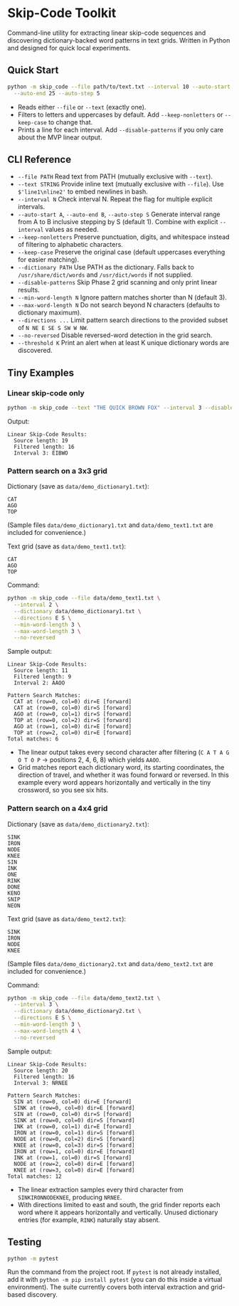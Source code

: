 # Skip-Code Toolkit

Command-line utility for extracting linear skip-code sequences and discovering
dictionary-backed word patterns in text grids. Written in Python and designed
for quick local experiments.

## Quick Start

```bash
python -m skip_code --file path/to/text.txt --interval 10 --auto-start 5 \
  --auto-end 25 --auto-step 5
```

- Reads either `--file` or `--text` (exactly one).
- Filters to letters and uppercases by default. Add `--keep-nonletters` or
  `--keep-case` to change that.
- Prints a line for each interval. Add `--disable-patterns` if you only care
  about the MVP linear output.

## CLI Reference

- `--file PATH` Read text from PATH (mutually exclusive with `--text`).
- `--text STRING` Provide inline text (mutually exclusive with `--file`). Use
  `$'line1\nline2'` to embed newlines in bash.
- `--interval N` Check interval N. Repeat the flag for multiple explicit
  intervals.
- `--auto-start A`, `--auto-end B`, `--auto-step S` Generate interval range from
  A to B inclusive stepping by S (default 1). Combine with explicit
  `--interval` values as needed.
- `--keep-nonletters` Preserve punctuation, digits, and whitespace instead of
  filtering to alphabetic characters.
- `--keep-case` Preserve the original case (default uppercases everything for
  easier matching).
- `--dictionary PATH` Use PATH as the dictionary. Falls back to
  `/usr/share/dict/words` and `/usr/dict/words` if not supplied.
- `--disable-patterns` Skip Phase 2 grid scanning and only print linear
  results.
- `--min-word-length N` Ignore pattern matches shorter than N (default 3).
- `--max-word-length N` Do not search beyond N characters (defaults to
  dictionary maximum).
- `--directions ...` Limit pattern search directions to the provided subset of
  `N NE E SE S SW W NW`.
- `--no-reversed` Disable reversed-word detection in the grid search.
- `--threshold K` Print an alert when at least K unique dictionary words are
  discovered.

## Tiny Examples

### Linear skip-code only

```bash
python -m skip_code --text "THE QUICK BROWN FOX" --interval 3 --disable-patterns
```

Output:

```text
Linear Skip-Code Results:
  Source length: 19
  Filtered length: 16
  Interval 3: EIBWO
```

### Pattern search on a 3x3 grid

Dictionary (save as `data/demo_dictionary1.txt`):

```text
CAT
AGO
TOP
```

(Sample files `data/demo_dictionary1.txt` and
`data/demo_text1.txt` are included for convenience.)

Text grid (save as `data/demo_text1.txt`):

```text
CAT
AGO
TOP
```

Command:

```bash
python -m skip_code --file data/demo_text1.txt \
  --interval 2 \
  --dictionary data/demo_dictionary1.txt \
  --directions E S \
  --min-word-length 3 \
  --max-word-length 3 \
  --no-reversed
```

Sample output:

```text
Linear Skip-Code Results:
  Source length: 11
  Filtered length: 9
  Interval 2: AAOO

Pattern Search Matches:
  CAT at (row=0, col=0) dir=E [forward]
  CAT at (row=0, col=0) dir=S [forward]
  AGO at (row=0, col=1) dir=S [forward]
  TOP at (row=0, col=2) dir=S [forward]
  AGO at (row=1, col=0) dir=E [forward]
  TOP at (row=2, col=0) dir=E [forward]
Total matches: 6
```

- The linear output takes every second character after filtering (`C A T A G O
  T O P` → positions 2, 4, 6, 8) which yields `AAOO`.
- Grid matches report each dictionary word, its starting coordinates, the
  direction of travel, and whether it was found forward or reversed. In this
  example every word appears horizontally and vertically in the tiny crossword,
  so you see six hits.

### Pattern search on a 4x4 grid

Dictionary (save as `data/demo_dictionary2.txt`):

```text
SINK
IRON
NODE
KNEE
SIN
INK
ONE
RINK
DONE
KENO
SNIP
NEON
```

Text grid (save as `data/demo_text2.txt`):

```text
SINK
IRON
NODE
KNEE
```

(Sample files `data/demo_dictionary2.txt` and
`data/demo_text2.txt` are included for convenience.)

Command:

```bash
python -m skip_code --file data/demo_text2.txt \
  --interval 3 \
  --dictionary data/demo_dictionary2.txt \
  --directions E S \
  --min-word-length 3 \
  --max-word-length 4 \
  --no-reversed
```

Sample output:

```text
Linear Skip-Code Results:
  Source length: 20
  Filtered length: 16
  Interval 3: NRNEE

Pattern Search Matches:
  SIN at (row=0, col=0) dir=E [forward]
  SINK at (row=0, col=0) dir=E [forward]
  SIN at (row=0, col=0) dir=S [forward]
  SINK at (row=0, col=0) dir=S [forward]
  INK at (row=0, col=1) dir=E [forward]
  IRON at (row=0, col=1) dir=S [forward]
  NODE at (row=0, col=2) dir=S [forward]
  KNEE at (row=0, col=3) dir=S [forward]
  IRON at (row=1, col=0) dir=E [forward]
  INK at (row=1, col=0) dir=S [forward]
  NODE at (row=2, col=0) dir=E [forward]
  KNEE at (row=3, col=0) dir=E [forward]
Total matches: 12
```

- The linear extraction samples every third character from `SINKIRONNODEKNEE`,
  producing `NRNEE`.
- With directions limited to east and south, the grid finder reports each word
  where it appears horizontally and vertically. Unused dictionary entries (for
  example, `RINK`) naturally stay absent.

## Testing

```bash
python -m pytest
```

Run the command from the project root. If `pytest` is not already installed, add
it with `python -m pip install pytest` (you can do this inside a virtual
environment). The suite currently covers both interval extraction and grid-based
discovery.
